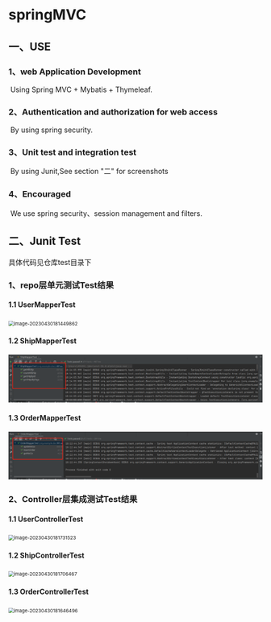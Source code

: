 # springMVC

## 一、USE

### 1、web Application Development

​	Using Spring MVC + Mybatis + Thymeleaf.

### 2、Authentication and authorization for web access

​	By using spring security.

### 3、Unit test and  integration test

​	By using Junit,See section "二" for screenshots

### 4、Encouraged

​	We use spring security、session management and  filters.

## 二、Junit Test

具体代码见仓库test目录下

### 1、repo层单元测试Test结果

#### 	1.1 UserMapperTest

<img src="C:%5CUsers%5C31525%5CAppData%5CRoaming%5CTypora%5Ctypora-user-images%5Cimage-20230430181449862.png" alt="image-20230430181449862" style="zoom:67%;" />

#### 	1.2 ShipMapperTest

<img src="https://github.com/1081212/springMVC/blob/master/readme-image/image-20230430181420398.png" alt="image-20230430181420398" style="zoom:67%;" />

#### 	1.3 OrderMapperTest

![image](https://github.com/1081212/springMVC/blob/master/readme-image/image-20230430181355769.png)

### 2、Controller层集成测试Test结果

#### 	1.1 UserControllerTest

<img src="C:%5CUsers%5C31525%5CAppData%5CRoaming%5CTypora%5Ctypora-user-images%5Cimage-20230430181731523.png" alt="image-20230430181731523" style="zoom:67%;" />

#### 	1.2 ShipControllerTest

<img src="C:%5CUsers%5C31525%5CAppData%5CRoaming%5CTypora%5Ctypora-user-images%5Cimage-20230430181706467.png" alt="image-20230430181706467" style="zoom:67%;" />

#### 	1.3 OrderControllerTest

<img src="C:%5CUsers%5C31525%5CAppData%5CRoaming%5CTypora%5Ctypora-user-images%5Cimage-20230430181646496.png" alt="image-20230430181646496" style="zoom:67%;" />

